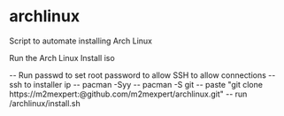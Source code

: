 # archlinux
Script to automate installing Arch Linux

Run the Arch Linux Install iso

-- Run passwd to set root password to allow SSH to allow connections
-- ssh to installer ip
-- pacman -Syy
-- pacman -S git
-- paste "git clone https://m2mexpert:<Private Developer Key>@github.com/m2mexpert/archlinux.git" <ENTER>
-- run /archlinux/install.sh
